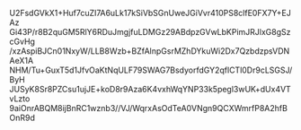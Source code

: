 U2FsdGVkX1+Huf7cuZI7A6uLk17kSiVbSGnUweJGiVvr410PS8clfE0FX7Y+EJAz
Gi43P/r8B2quGM5RlY6RDuJmgjfuLDMGz29ABdpzGVwLbKPimJRJlxG8gSzcGvHg
/xzAspiBJCn01NxyW/LLB8Wzb+BZfAlnpGsrMZhDYkuWi2Dx7QzbdzpsVDNAeX1A
NHM/Tu+GuxT5d1JfvOaKtNqULF79SWAG7BsdyorfdGY2qflCTl0Dr9cLSGSJ/ByH
JUSyK8Sr8PZCsu1ujJE+koD8r9Aza6K4vxhWqYNP33k5pegl3wUK+dUx4VTvLzto
9aiOnrABQM8ijBnRC1wznb3//VJ/WqrxAsOdTeA0VNgn9QCXWmrfP8A2hfBOnR9d
